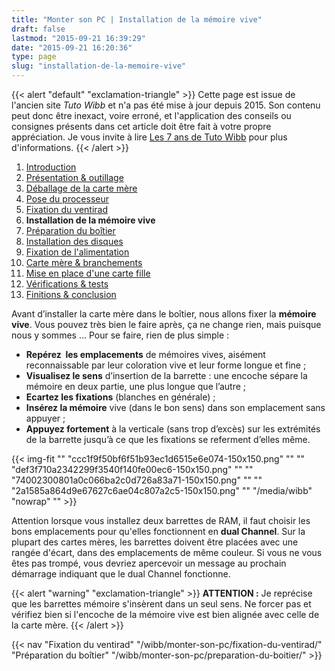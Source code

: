 ```yaml
---
title: "Monter son PC | Installation de la mémoire vive"
draft: false
lastmod: "2015-09-21 16:39:29"
date: "2015-09-21 16:20:36"
type: page
slug: "installation-de-la-memoire-vive"
---
```


{{< alert "default" "exclamation-triangle" >}}
Cette page est issue de l'ancien site _Tuto Wibb_ et n'a pas été mise à jour depuis 2015. Son contenu peut donc être inexact, voire erroné, et l'application des conseils ou consignes présents dans cet article doit être fait à votre propre appréciation. Je vous invite à lire [Les 7 ans de Tuto Wibb](/actus/les-7-ans-de-tuto-wibb/) pour plus d'informations.
{{< /alert >}}

1. [Introduction](/wibb/monter-son-pc/)
2. [Présentation & outillage](/wibb/monter-son-pc/presentation-outillage/)
3. [Déballage de la carte mère](/wibb/monter-son-pc/deballage-de-la-carte-mere/)
4. [Pose du processeur](/wibb/monter-son-pc/pose-du-processeur/)
5. [Fixation du ventirad](/wibb/monter-son-pc/fixation-du-ventirad/)
6. **Installation de la mémoire vive**
7. [Préparation du boîtier](/wibb/monter-son-pc/preparation-du-boitier/)
8. [Installation des disques](/wibb/monter-son-pc/installation-des-disques/)
9. [Fixation de l'alimentation](/wibb/monter-son-pc/fixation-de-lalimentation/)
10. [Carte mère & branchements](/wibb/monter-son-pc/carte-mere-branchements/)
11. [Mise en place d'une carte fille](/wibb/monter-son-pc/mise-en-place-dune-carte-fille/)
12. [Vérifications & tests](/wibb/monter-son-pc/verifications-tests/)
13. [Finitions & conclusion](/wibb/monter-son-pc/finitions-conclusion/)

Avant d’installer la carte mère dans le boîtier, nous allons fixer la **mémoire vive**. Vous pouvez très bien le faire après, ça ne change rien, mais puisque nous y sommes ... Pour se faire, rien de plus simple :

- **Repérez  les emplacements** de mémoires vives, aisément reconnaissable par leur coloration vive et leur forme longue et fine ;
- **Visualisez le sens** d’insertion de la barrette : une encoche sépare la mémoire en deux partie, une plus longue que l’autre ;
- **Ecartez les fixations** (blanches en générale) ;
- **Insérez la mémoire** vive (dans le bon sens) dans son emplacement sans appuyer ;
- **Appuyez fortement** à la verticale (sans trop d’excès) sur les extrémités de la barrette jusqu’à ce que les fixations se referment d’elles même.

{{< img-fit
    "" "ccc1f9f50bf6f51b93ec1d6515e6e074-150x150.png" ""
    "" "def3f710a2342299f3540f140fe00ec6-150x150.png" ""
    "" "74002300801a0c066ba2c0d726a83a71-150x150.png" ""
    "" "2a1585a864d9e67627c6ae04c807a2c5-150x150.png" ""
    "/media/wibb" "nowrap" "" >}}

Attention lorsque vous installez deux barrettes de RAM, il faut choisir les bons emplacements pour qu'elles fonctionnent en **dual Channel**. Sur la plupart des cartes mères, les barrettes doivent être placées avec une rangée d'écart, dans des emplacements de même couleur. Si vous ne vous êtes pas trompé, vous devriez apercevoir un message au prochain démarrage indiquant que le dual Channel fonctionne.

{{< alert "warning" "exclamation-triangle" >}}
**ATTENTION :** Je reprécise que les barrettes mémoire s'insèrent dans un seul sens. Ne forcer pas et vérifiez bien si l'encoche de la mémoire vive est bien alignée avec celle de la carte mère.
{{< /alert >}}

{{< nav
    "Fixation du ventirad" "/wibb/monter-son-pc/fixation-du-ventirad/"
    "Préparation du boîtier" "/wibb/monter-son-pc/preparation-du-boitier/" >}}
